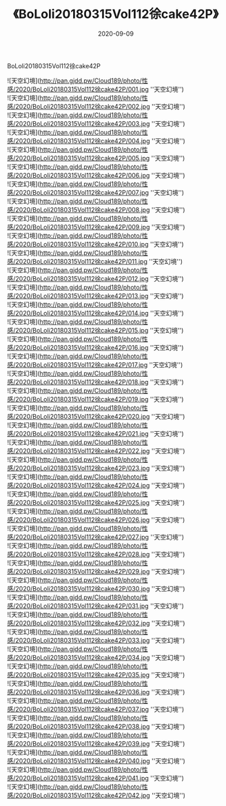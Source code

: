 ﻿---
layout: post
title:  《BoLoli20180315Vol112徐cake42P》
date:   2020-09-09
img: http://pan.gjdd.pw/Cloud189/photo/性感/2020/BoLoli20180315Vol112徐cake42P/000.jpg
categories: [美女, 性感, 泳衣]
---

BoLoli20180315Vol112徐cake42P



![天空幻境](http://pan.gjdd.pw/Cloud189/photo/性感/2020/BoLoli20180315Vol112徐cake42P/001.jpg ''天空幻境'') <br>
![天空幻境](http://pan.gjdd.pw/Cloud189/photo/性感/2020/BoLoli20180315Vol112徐cake42P/002.jpg ''天空幻境'') <br>
![天空幻境](http://pan.gjdd.pw/Cloud189/photo/性感/2020/BoLoli20180315Vol112徐cake42P/003.jpg ''天空幻境'') <br>
![天空幻境](http://pan.gjdd.pw/Cloud189/photo/性感/2020/BoLoli20180315Vol112徐cake42P/004.jpg ''天空幻境'') <br>
![天空幻境](http://pan.gjdd.pw/Cloud189/photo/性感/2020/BoLoli20180315Vol112徐cake42P/005.jpg ''天空幻境'') <br>
![天空幻境](http://pan.gjdd.pw/Cloud189/photo/性感/2020/BoLoli20180315Vol112徐cake42P/006.jpg ''天空幻境'') <br>
![天空幻境](http://pan.gjdd.pw/Cloud189/photo/性感/2020/BoLoli20180315Vol112徐cake42P/007.jpg ''天空幻境'') <br>
![天空幻境](http://pan.gjdd.pw/Cloud189/photo/性感/2020/BoLoli20180315Vol112徐cake42P/008.jpg ''天空幻境'') <br>
![天空幻境](http://pan.gjdd.pw/Cloud189/photo/性感/2020/BoLoli20180315Vol112徐cake42P/009.jpg ''天空幻境'') <br>
![天空幻境](http://pan.gjdd.pw/Cloud189/photo/性感/2020/BoLoli20180315Vol112徐cake42P/010.jpg ''天空幻境'') <br>
![天空幻境](http://pan.gjdd.pw/Cloud189/photo/性感/2020/BoLoli20180315Vol112徐cake42P/011.jpg ''天空幻境'') <br>
![天空幻境](http://pan.gjdd.pw/Cloud189/photo/性感/2020/BoLoli20180315Vol112徐cake42P/012.jpg ''天空幻境'') <br>
![天空幻境](http://pan.gjdd.pw/Cloud189/photo/性感/2020/BoLoli20180315Vol112徐cake42P/013.jpg ''天空幻境'') <br>
![天空幻境](http://pan.gjdd.pw/Cloud189/photo/性感/2020/BoLoli20180315Vol112徐cake42P/014.jpg ''天空幻境'') <br>
![天空幻境](http://pan.gjdd.pw/Cloud189/photo/性感/2020/BoLoli20180315Vol112徐cake42P/015.jpg ''天空幻境'') <br>
![天空幻境](http://pan.gjdd.pw/Cloud189/photo/性感/2020/BoLoli20180315Vol112徐cake42P/016.jpg ''天空幻境'') <br>
![天空幻境](http://pan.gjdd.pw/Cloud189/photo/性感/2020/BoLoli20180315Vol112徐cake42P/017.jpg ''天空幻境'') <br>
![天空幻境](http://pan.gjdd.pw/Cloud189/photo/性感/2020/BoLoli20180315Vol112徐cake42P/018.jpg ''天空幻境'') <br>
![天空幻境](http://pan.gjdd.pw/Cloud189/photo/性感/2020/BoLoli20180315Vol112徐cake42P/019.jpg ''天空幻境'') <br>
![天空幻境](http://pan.gjdd.pw/Cloud189/photo/性感/2020/BoLoli20180315Vol112徐cake42P/020.jpg ''天空幻境'') <br>
![天空幻境](http://pan.gjdd.pw/Cloud189/photo/性感/2020/BoLoli20180315Vol112徐cake42P/021.jpg ''天空幻境'') <br>
![天空幻境](http://pan.gjdd.pw/Cloud189/photo/性感/2020/BoLoli20180315Vol112徐cake42P/022.jpg ''天空幻境'') <br>
![天空幻境](http://pan.gjdd.pw/Cloud189/photo/性感/2020/BoLoli20180315Vol112徐cake42P/023.jpg ''天空幻境'') <br>
![天空幻境](http://pan.gjdd.pw/Cloud189/photo/性感/2020/BoLoli20180315Vol112徐cake42P/024.jpg ''天空幻境'') <br>
![天空幻境](http://pan.gjdd.pw/Cloud189/photo/性感/2020/BoLoli20180315Vol112徐cake42P/025.jpg ''天空幻境'') <br>
![天空幻境](http://pan.gjdd.pw/Cloud189/photo/性感/2020/BoLoli20180315Vol112徐cake42P/026.jpg ''天空幻境'') <br>
![天空幻境](http://pan.gjdd.pw/Cloud189/photo/性感/2020/BoLoli20180315Vol112徐cake42P/027.jpg ''天空幻境'') <br>
![天空幻境](http://pan.gjdd.pw/Cloud189/photo/性感/2020/BoLoli20180315Vol112徐cake42P/028.jpg ''天空幻境'') <br>
![天空幻境](http://pan.gjdd.pw/Cloud189/photo/性感/2020/BoLoli20180315Vol112徐cake42P/029.jpg ''天空幻境'') <br>
![天空幻境](http://pan.gjdd.pw/Cloud189/photo/性感/2020/BoLoli20180315Vol112徐cake42P/030.jpg ''天空幻境'') <br>
![天空幻境](http://pan.gjdd.pw/Cloud189/photo/性感/2020/BoLoli20180315Vol112徐cake42P/031.jpg ''天空幻境'') <br>
![天空幻境](http://pan.gjdd.pw/Cloud189/photo/性感/2020/BoLoli20180315Vol112徐cake42P/032.jpg ''天空幻境'') <br>
![天空幻境](http://pan.gjdd.pw/Cloud189/photo/性感/2020/BoLoli20180315Vol112徐cake42P/033.jpg ''天空幻境'') <br>
![天空幻境](http://pan.gjdd.pw/Cloud189/photo/性感/2020/BoLoli20180315Vol112徐cake42P/034.jpg ''天空幻境'') <br>
![天空幻境](http://pan.gjdd.pw/Cloud189/photo/性感/2020/BoLoli20180315Vol112徐cake42P/035.jpg ''天空幻境'') <br>
![天空幻境](http://pan.gjdd.pw/Cloud189/photo/性感/2020/BoLoli20180315Vol112徐cake42P/036.jpg ''天空幻境'') <br>
![天空幻境](http://pan.gjdd.pw/Cloud189/photo/性感/2020/BoLoli20180315Vol112徐cake42P/037.jpg ''天空幻境'') <br>
![天空幻境](http://pan.gjdd.pw/Cloud189/photo/性感/2020/BoLoli20180315Vol112徐cake42P/038.jpg ''天空幻境'') <br>
![天空幻境](http://pan.gjdd.pw/Cloud189/photo/性感/2020/BoLoli20180315Vol112徐cake42P/039.jpg ''天空幻境'') <br>
![天空幻境](http://pan.gjdd.pw/Cloud189/photo/性感/2020/BoLoli20180315Vol112徐cake42P/040.jpg ''天空幻境'') <br>
![天空幻境](http://pan.gjdd.pw/Cloud189/photo/性感/2020/BoLoli20180315Vol112徐cake42P/041.jpg ''天空幻境'') <br>
![天空幻境](http://pan.gjdd.pw/Cloud189/photo/性感/2020/BoLoli20180315Vol112徐cake42P/042.jpg ''天空幻境'') <br>